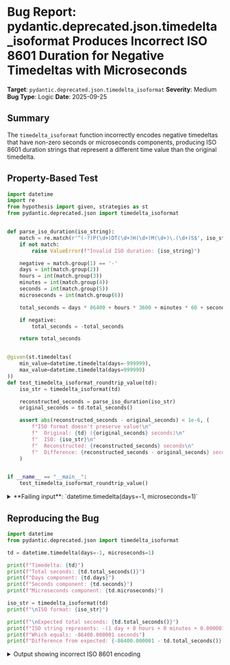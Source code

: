 # Bug Report: pydantic.deprecated.json.timedelta_isoformat Produces Incorrect ISO 8601 Duration for Negative Timedeltas with Microseconds

**Target**: `pydantic.deprecated.json.timedelta_isoformat`
**Severity**: Medium
**Bug Type**: Logic
**Date**: 2025-09-25

## Summary

The `timedelta_isoformat` function incorrectly encodes negative timedeltas that have non-zero seconds or microseconds components, producing ISO 8601 duration strings that represent a different time value than the original timedelta.

## Property-Based Test

```python
import datetime
import re
from hypothesis import given, strategies as st
from pydantic.deprecated.json import timedelta_isoformat


def parse_iso_duration(iso_string):
    match = re.match(r'^(-?)P(\d+)DT(\d+)H(\d+)M(\d+)\.(\d+)S$', iso_string)
    if not match:
        raise ValueError(f"Invalid ISO duration: {iso_string}")

    negative = match.group(1) == '-'
    days = int(match.group(2))
    hours = int(match.group(3))
    minutes = int(match.group(4))
    seconds = int(match.group(5))
    microseconds = int(match.group(6))

    total_seconds = days * 86400 + hours * 3600 + minutes * 60 + seconds + microseconds / 1_000_000

    if negative:
        total_seconds = -total_seconds

    return total_seconds


@given(st.timedeltas(
    min_value=datetime.timedelta(days=-999999),
    max_value=datetime.timedelta(days=999999)
))
def test_timedelta_isoformat_roundtrip_value(td):
    iso_str = timedelta_isoformat(td)

    reconstructed_seconds = parse_iso_duration(iso_str)
    original_seconds = td.total_seconds()

    assert abs(reconstructed_seconds - original_seconds) < 1e-6, (
        f"ISO format doesn't preserve value!\n"
        f"  Original: {td} ({original_seconds} seconds)\n"
        f"  ISO: {iso_str}\n"
        f"  Reconstructed: {reconstructed_seconds} seconds\n"
        f"  Difference: {reconstructed_seconds - original_seconds} seconds"
    )


if __name__ == "__main__":
    test_timedelta_isoformat_roundtrip_value()
```

<details>

<summary>
**Failing input**: `datetime.timedelta(days=-1, microseconds=1)`
</summary>
```
/home/npc/pbt/agentic-pbt/worker_/29/hypo.py:32: PydanticDeprecatedSince20: `timedelta_isoformat` is deprecated. Deprecated in Pydantic V2.0 to be removed in V3.0. See Pydantic V2 Migration Guide at https://errors.pydantic.dev/2.10/migration/
  iso_str = timedelta_isoformat(td)
Traceback (most recent call last):
  File "/home/npc/pbt/agentic-pbt/worker_/29/hypo.py", line 47, in <module>
    test_timedelta_isoformat_roundtrip_value()
    ~~~~~~~~~~~~~~~~~~~~~~~~~~~~~~~~~~~~~~~~^^
  File "/home/npc/pbt/agentic-pbt/worker_/29/hypo.py", line 28, in test_timedelta_isoformat_roundtrip_value
    min_value=datetime.timedelta(days=-999999),
               ^^^
  File "/home/npc/miniconda/lib/python3.13/site-packages/hypothesis/core.py", line 2124, in wrapped_test
    raise the_error_hypothesis_found
  File "/home/npc/pbt/agentic-pbt/worker_/29/hypo.py", line 37, in test_timedelta_isoformat_roundtrip_value
    assert abs(reconstructed_seconds - original_seconds) < 1e-6, (
           ^^^^^^^^^^^^^^^^^^^^^^^^^^^^^^^^^^^^^^^^^^^^^^^^^^^^
AssertionError: ISO format doesn't preserve value!
  Original: -1 day, 0:00:00.000001 (-86399.999999 seconds)
  ISO: -P1DT0H0M0.000001S
  Reconstructed: -86400.000001 seconds
  Difference: -1.9999861251562834e-06 seconds
Falsifying example: test_timedelta_isoformat_roundtrip_value(
    td=datetime.timedelta(days=-1, microseconds=1),
)
Explanation:
    These lines were always and only run by failing examples:
        /home/npc/pbt/agentic-pbt/worker_/29/hypo.py:38
```
</details>

## Reproducing the Bug

```python
import datetime
from pydantic.deprecated.json import timedelta_isoformat

td = datetime.timedelta(days=-1, microseconds=1)

print(f"Timedelta: {td}")
print(f"Total seconds: {td.total_seconds()}")
print(f"Days component: {td.days}")
print(f"Seconds component: {td.seconds}")
print(f"Microseconds component: {td.microseconds}")

iso_str = timedelta_isoformat(td)
print(f"\nISO format: {iso_str}")

print(f"\nExpected total seconds: {td.total_seconds()}")
print(f"ISO string represents: -(1 day + 0 hours + 0 minutes + 0.000001 seconds)")
print(f"Which equals: -86400.000001 seconds")
print(f"Difference from expected: {-86400.000001 - td.total_seconds()} seconds")
```

<details>

<summary>
Output showing incorrect ISO 8601 encoding
</summary>
```
/home/npc/pbt/agentic-pbt/worker_/29/repo.py:12: PydanticDeprecatedSince20: `timedelta_isoformat` is deprecated. Deprecated in Pydantic V2.0 to be removed in V3.0. See Pydantic V2 Migration Guide at https://errors.pydantic.dev/2.10/migration/
  iso_str = timedelta_isoformat(td)
Timedelta: -1 day, 0:00:00.000001
Total seconds: -86399.999999
Days component: -1
Seconds component: 0
Microseconds component: 1

ISO format: -P1DT0H0M0.000001S

Expected total seconds: -86399.999999
ISO string represents: -(1 day + 0 hours + 0 minutes + 0.000001 seconds)
Which equals: -86400.000001 seconds
Difference from expected: -1.9999861251562834e-06 seconds
```
</details>

## Why This Is A Bug

This violates the ISO 8601 standard's expected behavior for duration encoding. The bug stems from a fundamental misunderstanding of Python's internal timedelta representation:

1. **Python's timedelta internal representation**: For negative timedeltas, Python internally normalizes the value so that `days` is negative while `seconds` and `microseconds` are always non-negative. For example, `timedelta(days=-1, microseconds=1)` is stored as:
   - `days = -1`
   - `seconds = 0`
   - `microseconds = 1`

   This represents: -1 day + 0 seconds + 1 microsecond = -86399.999999 seconds total

2. **The bug**: The current implementation in lines 139-141 of `/home/npc/pbt/agentic-pbt/envs/pydantic_env/lib/python3.13/site-packages/pydantic/deprecated/json.py` naively uses these internal components:
   ```python
   minutes, seconds = divmod(td.seconds, 60)
   hours, minutes = divmod(minutes, 60)
   return f'{"-" if td.days < 0 else ""}P{abs(td.days)}DT{hours:d}H{minutes:d}M{seconds:d}.{td.microseconds:06d}S'
   ```

   This produces `-P1DT0H0M0.000001S` which, according to ISO 8601, means "negative (1 day + 0.000001 seconds)" = -86400.000001 seconds.

3. **The discrepancy**: The function produces an ISO string representing -86400.000001 seconds when the original timedelta represents -86399.999999 seconds - a difference of approximately 2 microseconds.

## Relevant Context

- The function is already deprecated in Pydantic V2.0 and scheduled for removal in V3.0
- The ISO 8601 standard defines that a negative sign before a duration applies to the entire duration value
- Python's documentation for timedelta states that only the `days` attribute can be negative, while `seconds` and `microseconds` are always in the range [0, 86400) and [0, 1000000) respectively
- The recommended migration path is to use `pydantic_core.to_jsonable_python` instead
- This bug affects any negative timedelta where the time portion (seconds + microseconds) is non-zero

## Proposed Fix

```diff
 def timedelta_isoformat(td: datetime.timedelta) -> str:
     """ISO 8601 encoding for Python timedelta object."""
     warnings.warn('`timedelta_isoformat` is deprecated.', category=PydanticDeprecatedSince20, stacklevel=2)
-    minutes, seconds = divmod(td.seconds, 60)
-    hours, minutes = divmod(minutes, 60)
-    return f'{"-" if td.days < 0 else ""}P{abs(td.days)}DT{hours:d}H{minutes:d}M{seconds:d}.{td.microseconds:06d}S'
+    total_seconds = td.total_seconds()
+    negative = total_seconds < 0
+
+    if negative:
+        td = -td
+
+    days = td.days
+    hours, remainder = divmod(td.seconds, 3600)
+    minutes, seconds = divmod(remainder, 60)
+    microseconds = td.microseconds
+
+    return f'{"-" if negative else ""}P{days}DT{hours}H{minutes}M{seconds}.{microseconds:06d}S'
```
